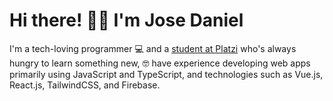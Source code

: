 # Hi there! 👋🏼 I'm Jose Daniel

<!--
**JDPaiva1/JDPaiva1** is a ✨ _special_ ✨ repository because its `README.md` (this file) appears on your GitHub profile.

Here are some ideas to get you started:

- 🔭 I’m currently working on ...
- 🌱 I’m currently learning ...
- 👯 I’m looking to collaborate on ...
- 🤔 I’m looking for help with ...
- 💬 Ask me about ...
- 📫 How to reach me: ...
- 😄 Pronouns: ...
- ⚡ Fun fact: ...
-->

I'm a tech-loving programmer 💻 and a [student at Platzi](https://platzi.com/p/jdpaiva1/) who's always hungry to learn something new, 🤓 have experience developing web apps primarily using JavaScript and TypeScript, and technologies such as Vue.js, React.js, TailwindCSS, and Firebase.
